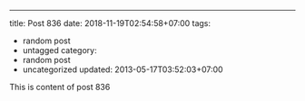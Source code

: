 ---
title: Post 836
date: 2018-11-19T02:54:58+07:00
tags:
  - random post
  - untagged
category:
  - random post
  - uncategorized
updated: 2013-05-17T03:52:03+07:00

This is content of post 836